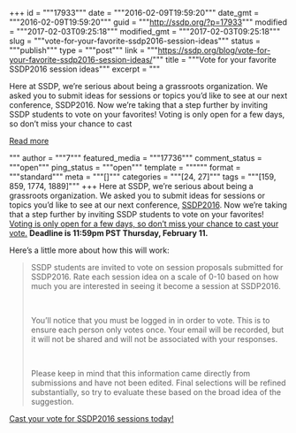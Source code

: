 +++
id = """17933"""
date = """2016-02-09T19:59:20"""
date_gmt = """2016-02-09T19:59:20"""
guid = """http://ssdp.org/?p=17933"""
modified = """2017-02-03T09:25:18"""
modified_gmt = """2017-02-03T09:25:18"""
slug = """vote-for-your-favorite-ssdp2016-session-ideas"""
status = """publish"""
type = """post"""
link = """https://ssdp.org/blog/vote-for-your-favorite-ssdp2016-session-ideas/"""
title = """Vote for your favorite SSDP2016 session ideas"""
excerpt = """<p>Here at SSDP, we&#8217;re serious about being a grassroots organization. We asked you to submit ideas for sessions or topics you&#8217;d like to see at our next conference, SSDP2016. Now we&#8217;re taking that a step further by inviting SSDP students to vote on your favorites! Voting is only open for a few days, so don&#8217;t miss your chance to cast</p>
<div class="h10"></div>
<p><a class="more-link2 flat" href="https://ssdp.org/blog/vote-for-your-favorite-ssdp2016-session-ideas/">Read more</a></p>
"""
author = """7"""
featured_media = """17736"""
comment_status = """open"""
ping_status = """open"""
template = """"""
format = """standard"""
meta = """[]"""
categories = """[24, 27]"""
tags = """[159, 859, 1774, 1889]"""
+++
Here at SSDP, we&#8217;re serious about being a grassroots organization. We asked you to submit ideas for sessions or topics you&#8217;d like to see at our next conference, <a href="http://ssdp.org/events/ssdp2016/">SSDP2016</a>. Now we&#8217;re taking that a step further by inviting SSDP students to vote on your favorites! <a href="https://docs.google.com/a/ssdp.org/forms/d/1EuN1QuyzAHPhPdYJGRaW6BBPzW-RYtRQzMPBYeDE1zg/viewform">Voting is only open for a few days, so don&#8217;t miss your chance to cast your vote.</a> <strong>Deadline is 11:59pm PST Thursday, February 11. </strong>

Here&#8217;s a little more about how this will work:
<blockquote>SSDP students are invited to vote on session proposals submitted for SSDP2016. Rate each session idea on a scale of 0-10 based on how much you are interested in seeing it become a session at SSDP2016.

&nbsp;

You&#8217;ll notice that you must be logged in in order to vote. This is to ensure each person only votes once. Your email will be recorded, but it will not be shared and will not be associated with your responses.

&nbsp;

Please keep in mind that this information came directly from submissions and have not been edited. Final selections will be refined substantially, so try to evaluate these based on the broad idea of the suggestion.</blockquote>
<a href="https://docs.google.com/a/ssdp.org/forms/d/1EuN1QuyzAHPhPdYJGRaW6BBPzW-RYtRQzMPBYeDE1zg/viewform">Cast your vote for SSDP2016 sessions today!</a>
